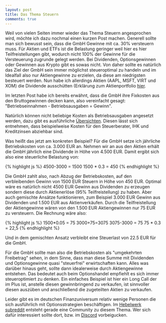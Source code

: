 ```yaml
---
layout: post
title: Das Thema Steuern
comments: true
---
```


Weil von vielen Seiten immer wieder das Thema Steuern angesprochen wird, möchte ich dazu nochmal einen kurzen Post machen.
Generell sollte man sich bewusst sein, dass die GmbH Gewinne mit ca. 30% versteuern muss. Für Aktien und ETFs ist die Belastung geringer weil hier es hier Teilfreistellungen gibt, wodurch nicht 100% der Gewinne für die Versteuerung zugrunde gelegt werden. Bei Dividenden, Optionsgewinnen oder Gewinnen aus Krypto gibt es sowas nicht. Von daher sollte es natürlich das Ziel der GmbH sein immer möglichst steueroptimal zu handeln und im Idealfall also nur Aktiengewinne zu erzielen, da diese am niedrigsten besteuert werden. Nun habe ich allerdings Aktien (AAPL, MSFT, VIRT und XOM) die Dividende ausschütten (Erklärung zum Aktienportfolio <a href="https://www.reddit.com/r/hebelwerk/comments/nxnnz1/der_yolohamaetf/">hier</a>. 


Im letzten Post habe ich bereits erwähnt, dass die GmbH ihre Fixkosten aus den Bruttogewinnen decken kann, also vereinfacht gesagt: "Betriebseinnahmen - Betriebsausgaben = Gewinn".

Natürlich können nicht beliebige Kosten als Betriebsausgaben angesetzt werden, dazu gibt es ausführliche <a href="https://www.lexware.de/wissen/buchhaltung-finanzen/betriebsausgaben/">Übersichten</a>. Diesen lässt sich entnehmen, dass beispielweise Kosten für den Steuerberater, IHK und Kreditzinsen abziehbar sind.

Was heißt das jetzt am konkreten Beispiel?
Für die GmbH setze ich jährliche Betriebskosten von ca. 3.000 EUR an. Nehmen wir an aus den Aktien erhält die GmbH jährlich eine Dividende in Höhe von 4.500 EUR.
Damit ergibt sich also eine steuerliche Belastung von:

{% highlight js %}
4500-3000 = 1500
1500 * 0.3 = 450
{% endhighlight %}

Die GmbH zahlt also, nach Abzug der Betriebskosten, auf den verbleibenden Gewinn von 1500 EUR Steuern in Höhe von 450 EUR.
Optimal wäre es natürlich nicht 4500 EUR Gewinn aus Dividenden zu erzeugen sondern diese durch Aktienerlöse (95% Teilfreistellung) zu haben.
Aber auch gemischte Ansätze funktionieren, zum Beispiel 3.000 EUR Gewinn aus Dividenden und 1.500 EUR aus Aktienverkäufen.
Durch die Teilfreistellung der Aktiengewinne wären von den 1.500 EUR Aktiengewinnen nur 75 EUR zu versteuern. Die Rechnung wäre also:

{% highlight js %}
1500*0.05 = 75
3000+75=3075
3075-3000 = 75
75 * 0.3 = 22,5
{% endhighlight %}

Und in dem gemischten Ansatz verbleibt eine Steuerlast von 22.5 EUR für die GmbH.


Für die GmbH sollte man also die Betriebskosten als "umgekehrten Freibetrag" sehen, in dem Sinne, dass man diese Summe mit Dividenden und Optionsgewinne quasi "steuerfrei" erwirtschaften kann. Alles was darüber hinaus geht, sollte dann idealerweise durch Aktiengewinne entstehen. Das bedeutet auch beim Optionshandel empfiehlt es sich immer steueroptimiert zu denken. Ein einfaches Beispiel ist hier ein Long Call der im Plus ist, anstelle diesen gewinnbringend zu verkaufen, ist sinnvoller diesen auszüben und anschließend die zugeteilten Aktien zu verkaufen.

Leider gibt es im deutschen Finanzuniversum relativ wenige Personen die sich ausführlich mit Optionsstrategien beschäftigen. Im <a href="https://www.reddit.com/r/hebelwerk/">Hebelwerk subreddit</a> entsteht gerade eine Community zu diesem Thema. Wer sich dafür interessiert sollte dort, bzw. im <a href="https://discord.gg/hebelwerk">Discord</a> vorbeigucken. 

